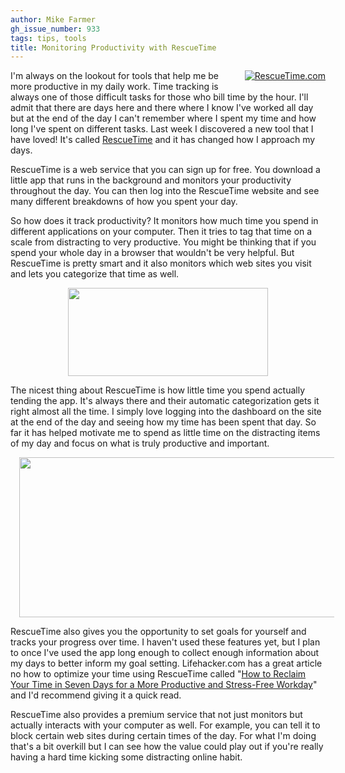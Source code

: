 ```yaml
---
author: Mike Farmer
gh_issue_number: 933
tags: tips, tools
title: Monitoring Productivity with RescueTime
---
```




<div class="separator" style="clear: right; float: right; margin-bottom: 1em; margin-left: 1em; text-align: center;">
<a href="http://rescuetime.com/"><img alt="RescueTime.com" border="0" src="/blog/2014/02/26/monitoring-productivity-with-rescuetime/image-0.png" title="RescueTime"/></a></div>

I'm always on the lookout for tools that help me be more productive in my daily work. Time tracking is always one of those difficult tasks for those who bill time by the hour. I'll admit that there are days here and there where I know I've worked all day but at the end of the day I can't remember where I spent my time and how long I've spent on different tasks. Last week I discovered a new tool that I have loved! It's called [RescueTime](http://www.rescuetime.com/) and it has changed how I approach my days.

RescueTime is a web service that you can sign up for free. You download a little app that runs in the background and monitors your productivity throughout the day. You can then log into the RescueTime website and see many different breakdowns of how you spent your day.

So how does it track productivity? It monitors how much time you spend in different applications on your computer. Then it tries to tag that time on a scale from distracting to very productive. You might be thinking that if you spend your whole day in a browser that wouldn't be very helpful. But RescueTime is pretty smart and it also monitors which web sites you visit and lets you categorize that time as well.

<div class="separator" style="clear: both; text-align: center;">
<a href="/blog/2014/02/26/monitoring-productivity-with-rescuetime/image-0.png" imageanchor="1" style="margin-left: 1em; margin-right: 1em;"><img border="0" height="141" src="/blog/2014/02/26/monitoring-productivity-with-rescuetime/image-0.png" width="320"/></a></div>

The nicest thing about RescueTime is how little time you spend actually tending the app. It's always there and their automatic categorization gets it right almost all the time. I simply love logging into the dashboard on the site at the end of the day and seeing how my time has been spent that day. So far it has helped motivate me to spend as little time on the distracting items of my day and focus on what is truly productive and important.

<div class="separator" style="clear: both; text-align: center;">
<a href="/blog/2014/02/26/monitoring-productivity-with-rescuetime/image-1.png" imageanchor="1" style="margin-left: 1em; margin-right: 1em;"><img border="0" height="256" src="/blog/2014/02/26/monitoring-productivity-with-rescuetime/image-1.png" width="640"/></a></div>

RescueTime also gives you the opportunity to set goals for yourself and tracks your progress over time. I haven't used these features yet, but I plan to once I've used the app long enough to collect enough information about my days to better inform my goal setting. Lifehacker.com has a great article no how to optimize your time using RescueTime called "[How to Reclaim Your Time in Seven Days for a More Productive and Stress-Free Workday](http://lifehacker.com/5839691/how-to-reclaim-your-time-in-seven-days-with-rescuetime)" and I'd recommend giving it a quick read.

RescueTime also provides a premium service that not just monitors but actually interacts with your computer as well. For example, you can tell it to block certain web sites during certain times of the day. For what I'm doing that's a bit overkill but I can see how the value could play out if you're really having a hard time kicking some distracting online habit.
